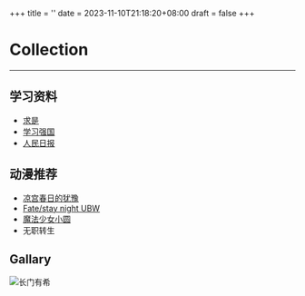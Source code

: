 +++
title = ''
date = 2023-11-10T21:18:20+08:00
draft = false
+++

# Collection
---
## 学习资料
+ [求是](http://www.qstheory.cn/)
+ [学习强国](https://xuexi.cn/)
+ [人民日报](http://paper.people.com.cn/)

## 动漫推荐
+ [凉宫春日的犹豫](https://www.bilibili.com/bangumi/play/ss1057)
+ [Fate/stay night UBW](https://www.bilibili.com/bangumi/media/md1586)
+ [魔法少女小圆](https://www.bilibili.com/bangumi/play/ss2539)
+ 无职转生

## Gallary

![长门有希](/favorites/nagato_yuki.jpg)